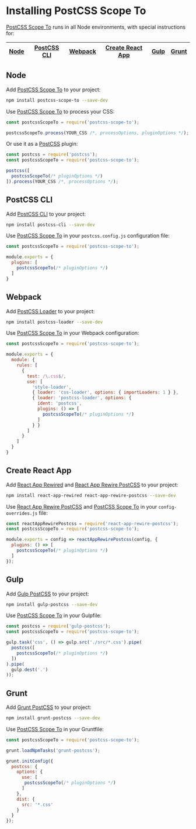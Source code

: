 # Installing PostCSS Scope To

[PostCSS Scope To] runs in all Node environments, with special instructions for:

| [Node](#node) | [PostCSS CLI](#postcss-cli) | [Webpack](#webpack) | [Create React App](#create-react-app) | [Gulp](#gulp) | [Grunt](#grunt) |
| --- | --- | --- | --- | --- | --- |

## Node

Add [PostCSS Scope To] to your project:

```bash
npm install postcss-scope-to --save-dev
```

Use [PostCSS Scope To] to process your CSS:

```js
const postcssScopeTo = require('postcss-scope-to');

postcssScopeTo.process(YOUR_CSS /*, processOptions, pluginOptions */);
```

Or use it as a [PostCSS] plugin:

```js
const postcss = require('postcss');
const postcssScopeTo = require('postcss-scope-to');

postcss([
  postcssScopeTo(/* pluginOptions */)
]).process(YOUR_CSS /*, processOptions */);
```

## PostCSS CLI

Add [PostCSS CLI] to your project:

```bash
npm install postcss-cli --save-dev
```

Use [PostCSS Scope To] in your `postcss.config.js` configuration file:

```js
const postcssScopeTo = require('postcss-scope-to');

module.exports = {
  plugins: [
    postcssScopeTo(/* pluginOptions */)
  ]
}
```

## Webpack

Add [PostCSS Loader] to your project:

```bash
npm install postcss-loader --save-dev
```

Use [PostCSS Scope To] in your Webpack configuration:

```js
const postcssScopeTo = require('postcss-scope-to');

module.exports = {
  module: {
    rules: [
      {
        test: /\.css$/,
        use: [
          'style-loader',
          { loader: 'css-loader', options: { importLoaders: 1 } },
          { loader: 'postcss-loader', options: {
            ident: 'postcss',
            plugins: () => [
              postcssScopeTo(/* pluginOptions */)
            ]
          } }
        ]
      }
    ]
  }
}
```

## Create React App

Add [React App Rewired] and [React App Rewire PostCSS] to your project:

```bash
npm install react-app-rewired react-app-rewire-postcss --save-dev
```

Use [React App Rewire PostCSS] and [PostCSS Scope To] in your
`config-overrides.js` file:

```js
const reactAppRewirePostcss = require('react-app-rewire-postcss');
const postcssScopeTo = require('postcss-scope-to');

module.exports = config => reactAppRewirePostcss(config, {
  plugins: () => [
    postcssScopeTo(/* pluginOptions */)
  ]
});
```

## Gulp

Add [Gulp PostCSS] to your project:

```bash
npm install gulp-postcss --save-dev
```

Use [PostCSS Scope To] in your Gulpfile:

```js
const postcss = require('gulp-postcss');
const postcssScopeTo = require('postcss-scope-to');

gulp.task('css', () => gulp.src('./src/*.css').pipe(
  postcss([
    postcssScopeTo(/* pluginOptions */)
  ])
).pipe(
  gulp.dest('.')
));
```

## Grunt

Add [Grunt PostCSS] to your project:

```bash
npm install grunt-postcss --save-dev
```

Use [PostCSS Scope To] in your Gruntfile:

```js
const postcssScopeTo = require('postcss-scope-to');

grunt.loadNpmTasks('grunt-postcss');

grunt.initConfig({
  postcss: {
    options: {
      use: [
       postcssScopeTo(/* pluginOptions */)
      ]
    },
    dist: {
      src: '*.css'
    }
  }
});
```

[Gulp PostCSS]: https://github.com/postcss/gulp-postcss
[Grunt PostCSS]: https://github.com/nDmitry/grunt-postcss
[PostCSS]: https://github.com/postcss/postcss
[PostCSS CLI]: https://github.com/postcss/postcss-cli
[PostCSS Loader]: https://github.com/postcss/postcss-loader
[PostCSS Scope To]: https://github.com/m-e-h/postcss-scope-to
[React App Rewire PostCSS]: https://github.com/csstools/react-app-rewire-postcss
[React App Rewired]: https://github.com/timarney/react-app-rewired
